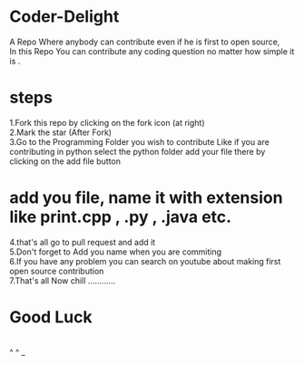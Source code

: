 # Coder-Delight 
A Repo Where anybody can contribute even if he is first to open source, <br>
In this Repo You can contribute any coding question no matter how simple it is . 
<br>
# steps
1.Fork this repo by clicking on the fork icon (at right)<br>
2.Mark the star (After Fork)<br>
3.Go to the Programming Folder you wish to contribute Like if you are contributing in python select the python folder
    add your file there by clicking on the add file button <br>
# add you file, name it with extension like print.cpp , .py , .java etc. 
4.that's all go to pull request and add it <br>
5.Don't forget to Add you name when you are commiting <br> 
6.If you have any problem you can search on youtube about making first open source contribution <br>
7.That's all Now chill ............ 
# Good Luck
<br>
                                          ^       ^
                                              _                                              
